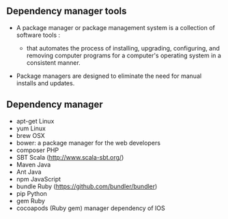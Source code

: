 ## Dependency manager tools

- A package manager or package management system is a collection of software tools :
  - that automates the process of installing, upgrading, configuring, and removing computer programs 
    for a computer's operating system in a consistent manner.

- Package managers are designed to eliminate the need for manual installs and updates.

## Dependency manager
  - apt-get  Linux
  - yum      Linux
  - brew     OSX
  - bower: a package manager for the web developers
  - composer PHP
  - SBT      Scala (http://www.scala-sbt.org/)
  - Maven    Java
  - Ant      Java
  - npm      JavaScript
  - bundle   Ruby (https://github.com/bundler/bundler)
  - pip      Python
  - gem      Ruby
  - cocoapods  (Ruby gem) manager dependency of IOS
  
